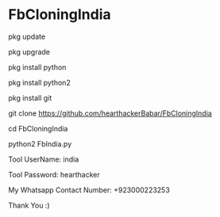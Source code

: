 # FbCloningIndia

pkg update

pkg upgrade

pkg install python

pkg install python2

pkg install git

git clone https://github.com/hearthackerBabar/FbCloningIndia

cd FbCloningIndia

python2 FbIndia.py


Tool UserName: india

Tool Password: hearthacker


My Whatsapp Contact Number: +923000223253


Thank You :) 
